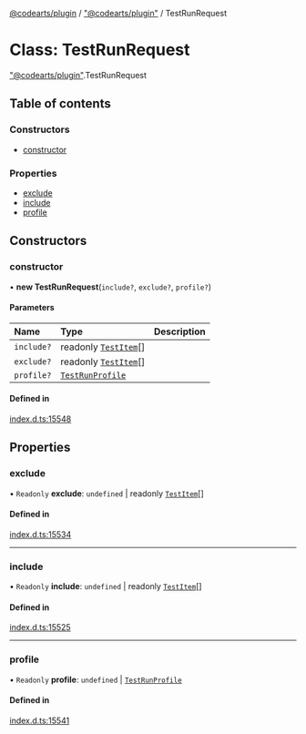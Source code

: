 [@codearts/plugin](../README.md) / ["@codearts/plugin"](../modules/_codearts_plugin_.md) / TestRunRequest

# Class: TestRunRequest

["@codearts/plugin"](../modules/_codearts_plugin_.md).TestRunRequest

## Table of contents

### Constructors

- [constructor](codearts_plugin_.TestRunRequest.md#constructor)

### Properties

- [exclude](codearts_plugin_.TestRunRequest.md#exclude)
- [include](codearts_plugin_.TestRunRequest.md#include)
- [profile](codearts_plugin_.TestRunRequest.md#profile)

## Constructors

### constructor

• **new TestRunRequest**(`include?`, `exclude?`, `profile?`)

#### Parameters

| Name | Type | Description |
| :------ | :------ | :------ |
| `include?` | readonly [`TestItem`](../interfaces/codearts_plugin_.TestItem.md)[] |  |
| `exclude?` | readonly [`TestItem`](../interfaces/codearts_plugin_.TestItem.md)[] |  |
| `profile?` | [`TestRunProfile`](../interfaces/codearts_plugin_.TestRunProfile.md) |  |

#### Defined in

[index.d.ts:15548](https://github.com/huaweicloud/cloudide-plugin-api/blob/b58031b/index.d.ts#L15548)

## Properties

### exclude

• `Readonly` **exclude**: `undefined` \| readonly [`TestItem`](../interfaces/codearts_plugin_.TestItem.md)[]

#### Defined in

[index.d.ts:15534](https://github.com/huaweicloud/cloudide-plugin-api/blob/b58031b/index.d.ts#L15534)

___

### include

• `Readonly` **include**: `undefined` \| readonly [`TestItem`](../interfaces/codearts_plugin_.TestItem.md)[]

#### Defined in

[index.d.ts:15525](https://github.com/huaweicloud/cloudide-plugin-api/blob/b58031b/index.d.ts#L15525)

___

### profile

• `Readonly` **profile**: `undefined` \| [`TestRunProfile`](../interfaces/codearts_plugin_.TestRunProfile.md)

#### Defined in

[index.d.ts:15541](https://github.com/huaweicloud/cloudide-plugin-api/blob/b58031b/index.d.ts#L15541)
